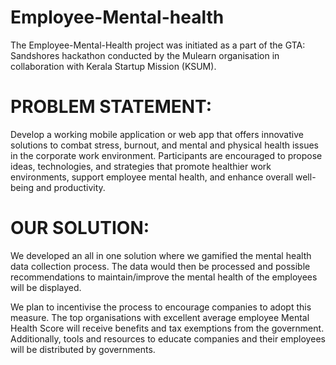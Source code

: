 # Employee-Mental-health

The Employee-Mental-Health project was initiated as a part of the GTA: Sandshores hackathon conducted by the Mulearn organisation in collaboration with Kerala Startup Mission (KSUM).

# PROBLEM STATEMENT:
Develop a working mobile application or web app that offers innovative solutions to combat stress, burnout, and mental and physical health issues in the corporate work environment. Participants are encouraged to propose ideas, technologies, and strategies that promote healthier work environments, support employee mental health, and enhance overall well-being and productivity.
# OUR SOLUTION:
We developed an all in one solution where we gamified the mental health data collection process. The data would then be processed and possible recommendations to maintain/improve the mental health of the employees will be displayed.

We plan to incentivise the process to encourage companies to adopt this measure. The top organisations with excellent average employee Mental Health Score will receive benefits and tax exemptions from the government. Additionally, tools and resources to educate companies and their employees will be distributed by governments. 
